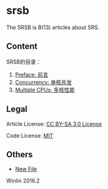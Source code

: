 # srsb

The SRSB is B(13) articles about SRS.

## Content

SRSB的目录：

1. [Preface: 前言](Preface.md)
1. [Concurrency: 单核并发](Concurrency.md)
1. [Multiple CPUs: 多核性能](MultipleCpus.md)

## Legal

Article License: [CC BY-SA 3.0 License](http://creativecommons.org/licenses/by-sa/3.0/legalcode.txt)

Code License: [MIT](http://mit-license.org/)

## Others

* [New File](https://github.com/winlinvip/srsb/new/master)

Winlin 2016.2
